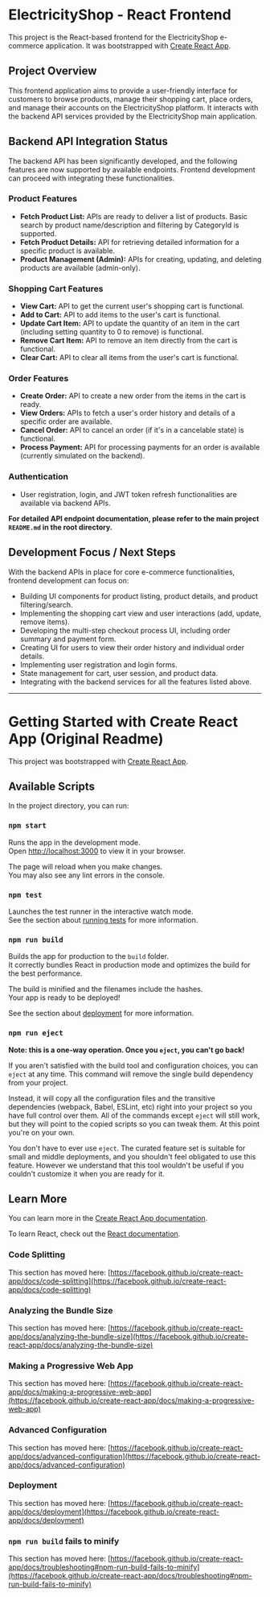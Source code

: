 # ElectricityShop - React Frontend

This project is the React-based frontend for the ElectricityShop e-commerce application. It was bootstrapped with [Create React App](https://github.com/facebook/create-react-app).

## Project Overview

This frontend application aims to provide a user-friendly interface for customers to browse products, manage their shopping cart, place orders, and manage their accounts on the ElectricityShop platform. It interacts with the backend API services provided by the ElectricityShop main application.

## Backend API Integration Status

The backend API has been significantly developed, and the following features are now supported by available endpoints. Frontend development can proceed with integrating these functionalities.

### Product Features
- **Fetch Product List:** APIs are ready to deliver a list of products. Basic search by product name/description and filtering by CategoryId is supported.
- **Fetch Product Details:** API for retrieving detailed information for a specific product is available.
- **Product Management (Admin):** APIs for creating, updating, and deleting products are available (admin-only).

### Shopping Cart Features
- **View Cart:** API to get the current user's shopping cart is functional.
- **Add to Cart:** API to add items to the user's cart is functional.
- **Update Cart Item:** API to update the quantity of an item in the cart (including setting quantity to 0 to remove) is functional.
- **Remove Cart Item:** API to remove an item directly from the cart is functional.
- **Clear Cart:** API to clear all items from the user's cart is functional.

### Order Features
- **Create Order:** API to create a new order from the items in the cart is ready.
- **View Orders:** APIs to fetch a user's order history and details of a specific order are available.
- **Cancel Order:** API to cancel an order (if it's in a cancelable state) is functional.
- **Process Payment:** API for processing payments for an order is available (currently simulated on the backend).

### Authentication
- User registration, login, and JWT token refresh functionalities are available via backend APIs.

**For detailed API endpoint documentation, please refer to the main project `README.md` in the root directory.**

## Development Focus / Next Steps

With the backend APIs in place for core e-commerce functionalities, frontend development can focus on:
- Building UI components for product listing, product details, and product filtering/search.
- Implementing the shopping cart view and user interactions (add, update, remove items).
- Developing the multi-step checkout process UI, including order summary and payment form.
- Creating UI for users to view their order history and individual order details.
- Implementing user registration and login forms.
- State management for cart, user session, and product data.
- Integrating with the backend services for all the features listed above.

---

# Getting Started with Create React App (Original Readme)

This project was bootstrapped with [Create React App](https://github.com/facebook/create-react-app).

## Available Scripts

In the project directory, you can run:

### `npm start`

Runs the app in the development mode.\
Open [http://localhost:3000](http://localhost:3000) to view it in your browser.

The page will reload when you make changes.\
You may also see any lint errors in the console.

### `npm test`

Launches the test runner in the interactive watch mode.\
See the section about [running tests](https://facebook.github.io/create-react-app/docs/running-tests) for more information.

### `npm run build`

Builds the app for production to the `build` folder.\
It correctly bundles React in production mode and optimizes the build for the best performance.

The build is minified and the filenames include the hashes.\
Your app is ready to be deployed!

See the section about [deployment](https://facebook.github.io/create-react-app/docs/deployment) for more information.

### `npm run eject`

**Note: this is a one-way operation. Once you `eject`, you can't go back!**

If you aren't satisfied with the build tool and configuration choices, you can `eject` at any time. This command will remove the single build dependency from your project.

Instead, it will copy all the configuration files and the transitive dependencies (webpack, Babel, ESLint, etc) right into your project so you have full control over them. All of the commands except `eject` will still work, but they will point to the copied scripts so you can tweak them. At this point you're on your own.

You don't have to ever use `eject`. The curated feature set is suitable for small and middle deployments, and you shouldn't feel obligated to use this feature. However we understand that this tool wouldn't be useful if you couldn't customize it when you are ready for it.

## Learn More

You can learn more in the [Create React App documentation](https://facebook.github.io/create-react-app/docs/getting-started).

To learn React, check out the [React documentation](https://reactjs.org/).

### Code Splitting

This section has moved here: [https://facebook.github.io/create-react-app/docs/code-splitting](https://facebook.github.io/create-react-app/docs/code-splitting)

### Analyzing the Bundle Size

This section has moved here: [https://facebook.github.io/create-react-app/docs/analyzing-the-bundle-size](https://facebook.github.io/create-react-app/docs/analyzing-the-bundle-size)

### Making a Progressive Web App

This section has moved here: [https://facebook.github.io/create-react-app/docs/making-a-progressive-web-app](https://facebook.github.io/create-react-app/docs/making-a-progressive-web-app)

### Advanced Configuration

This section has moved here: [https://facebook.github.io/create-react-app/docs/advanced-configuration](https://facebook.github.io/create-react-app/docs/advanced-configuration)

### Deployment

This section has moved here: [https://facebook.github.io/create-react-app/docs/deployment](https://facebook.github.io/create-react-app/docs/deployment)

### `npm run build` fails to minify

This section has moved here: [https://facebook.github.io/create-react-app/docs/troubleshooting#npm-run-build-fails-to-minify](https://facebook.github.io/create-react-app/docs/troubleshooting#npm-run-build-fails-to-minify)
